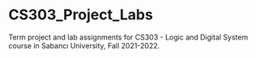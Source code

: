 # CS303_Project_Labs
Term project and lab assignments for CS303 - Logic and Digital System course in Sabancı University, Fall 2021-2022.
